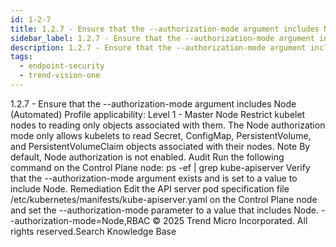 ```yaml
---
id: 1-2-7
title: 1.2.7 - Ensure that the --authorization-mode argument includes Node (Automated)
sidebar_label: 1.2.7 - Ensure that the --authorization-mode argument includes Node (Automated)
description: 1.2.7 - Ensure that the --authorization-mode argument includes Node (Automated)
tags:
  - endpoint-security
  - trend-vision-one
---
```


 1.2.7 - Ensure that the --authorization-mode argument includes Node (Automated) Profile applicability: Level 1 - Master Node Restrict kubelet nodes to reading only objects associated with them. The Node authorization mode only allows kubelets to read Secret, ConfigMap, PersistentVolume, and PersistentVolumeClaim objects associated with their nodes. Note By default, Node authorization is not enabled. Audit Run the following command on the Control Plane node: ps -ef | grep kube-apiserver Verify that the --authorization-mode argument exists and is set to a value to include Node. Remediation Edit the API server pod specification file /etc/kubernetes/manifests/kube-apiserver.yaml on the Control Plane node and set the --authorization-mode parameter to a value that includes Node. --authorization-mode=Node,RBAC © 2025 Trend Micro Incorporated. All rights reserved.Search Knowledge Base